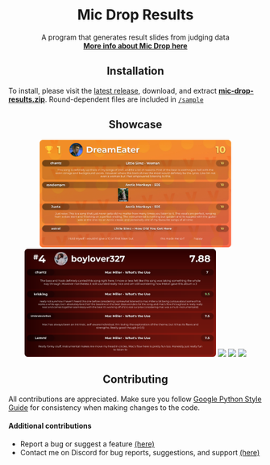 <h1 align="center">Mic Drop Results</h1>

<p align="center">
  A program that generates result slides from judging data<br>
  <a href="https://discord.gg/ZeGWzgvFcR"><b>More info about Mic Drop here</b></a>
</p>


<h2 align="center">Installation</h2>

To install, please visit the [latest release](https://github.com/banz04/mic-drop-results/releases/), download, and extract [**mic-drop-results.zip**](https://github.com/banz04/mic-drop-results/releases/latest/download/mic-drop-results.zip). Round-dependent files are included in [`/sample`](./sample)


<h2 align="center">Showcase</h2>

<p align="center">
  <a href="https://raw.githubusercontent.com/banz04/mic-drop-results/main/.github/assets/showcase/1.png"><img src=".github/assets/showcase/1.png" width=380></a>
  <a href="https://raw.githubusercontent.com/banz04/mic-drop-results/main/.github/assets/showcase/2.png"><img src=".github/assets/showcase/2.png" width=380></a>
  <a href="https://raw.githubusercontent.com/banz04/mic-drop-results/main/.github/assets/showcase/3.png"><img src=".github/assets/showcase/3.png" width=380></a>
  <a href="https://raw.githubusercontent.com/banz04/mic-drop-results/main/.github/assets/showcase/4.png"><img src=".github/assets/showcase/4.png" width=380></a>
  <a href="https://raw.githubusercontent.com/banz04/mic-drop-results/main/.github/assets/showcase/5.png"><img src=".github/assets/showcase/5.png" width=380></a>
</p>


<h2 align="center">Contributing</h2>

All contributions are appreciated. Make sure you follow [Google Python Style Guide](https://google.github.io/styleguide/pyguide.html) for consistency when making changes to the code.

#### Additional contributions
- Report a bug or suggest a feature [(here)](https://github.com/banz04/mic-drop-results/issues/new/choose)
- Contact me on Discord for bug reports, suggestions, and support [(here)](https://discord.com/users/1010885414850154587)
